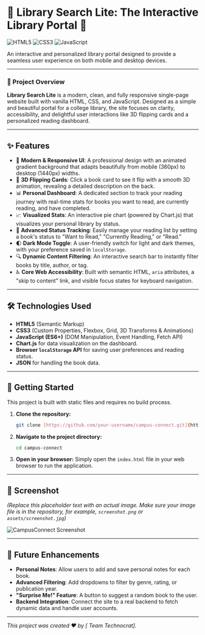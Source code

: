 # 📖 Library Search Lite: The Interactive Library Portal 🚀

![HTML5](https://img.shields.io/badge/HTML5-E34F26?style=for-the-badge&logo=html5&logoColor=white)
![CSS3](https://img.shields.io/badge/CSS3-1572B6?style=for-the-badge&logo=css3&logoColor=white)
![JavaScript](https://img.shields.io/badge/JavaScript-F7DF1E?style=for-the-badge&logo=javascript&logoColor=black)


An interactive and personalized library portal designed to provide a seamless user experience on both mobile and desktop devices.

---

### 🚀 Project Overview

**Library Search Lite** is a modern, clean, and fully responsive single-page website built with vanilla HTML, CSS, and JavaScript. Designed as a simple and beautiful portal for a college library, the site focuses on clarity, accessibility, and delightful user interactions like 3D flipping cards and a personalized reading dashboard.

---

## ✨ Features

* 🎨 **Modern & Responsive UI**: A professional design with an animated gradient background that adapts beautifully from mobile (360px) to desktop (1440px) widths.
* 🔄 **3D Flipping Cards**: Click a book card to see it flip with a smooth 3D animation, revealing a detailed description on the back.
* 📊 **Personal Dashboard**: A dedicated section to track your reading journey with real-time stats for books you want to read, are currently reading, and have completed.
* 📈 **Visualized Stats**: An interactive pie chart (powered by Chart.js) that visualizes your personal library by status.
* 🔖 **Advanced Status Tracking**: Easily manage your reading list by setting a book's status to "Want to Read," "Currently Reading," or "Read."
* 🌓 **Dark Mode Toggle**: A user-friendly switch for light and dark themes, with your preference saved in `localStorage`.
* 🔍 **Dynamic Content Filtering**: An interactive search bar to instantly filter books by title, author, or tag.
* ♿ **Core Web Accessibility**: Built with semantic HTML, `aria` attributes, a "skip to content" link, and visible focus states for keyboard navigation.

---

## 🛠️ Technologies Used

* **HTML5** (Semantic Markup)
* **CSS3** (Custom Properties, Flexbox, Grid, 3D Transforms & Animations)
* **JavaScript (ES6+)** (DOM Manipulation, Event Handling, Fetch API)
* **Chart.js** for data visualization on the dashboard.
* **Browser `localStorage` API** for saving user preferences and reading status.
* **JSON** for handling the book data.

---

## 🚀 Getting Started

This project is built with static files and requires no build process.

1.  **Clone the repository:**
    ```bash
    git clone [https://github.com/your-username/campus-connect.git](https://github.com/your-username/campus-connect.git)
    ```
2.  **Navigate to the project directory:**
    ```bash
    cd campus-connect
    ```
3.  **Open in your browser:**
    Simply open the `index.html` file in your web browser to run the application.

---

## 📸 Screenshot

*(Replace this placeholder text with an actual image. Make sure your image file is in the repository, for example, `screenshot.png` or `assets/screenshot.jpg`)*

![CampusConnect Screenshot](screenshot.png) 

---

## 🔮 Future Enhancements

* **Personal Notes**: Allow users to add and save personal notes for each book.
* **Advanced Filtering**: Add dropdowns to filter by genre, rating, or publication year.
* **"Surprise Me!" Feature**: A button to suggest a random book to the user.
* **Backend Integration**: Connect the site to a real backend to fetch dynamic data and handle user accounts.

---

*This project was created ❤️ by [ Team Technocrat].*
